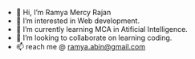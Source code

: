 - 👋 Hi, I’m Ramya Mercy Rajan
- 👀 I’m interested in Web development.
- 🌱 I’m currently learning MCA in Atificial Intelligence.
- 💞️ I’m looking to collaborate on learning coding.
- 📫 reach me @ ramya.abin@gmail.com


